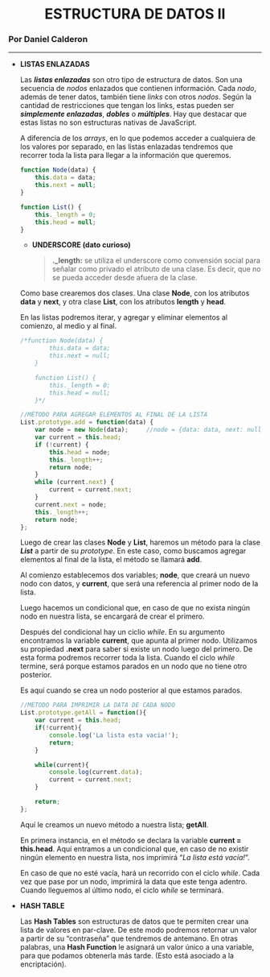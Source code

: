 <h1 align="center">ESTRUCTURA DE DATOS II</h1>   
<h3 align="left">Por Daniel Calderon</h3>

----

- **LISTAS ENLAZADAS**
    
    Las ***listas enlazadas*** son otro tipo de estructura de datos. Son una secuencia de *nodos* enlazados que contienen información. Cada *nodo*, además de tener datos, también tiene *links* con otros *nodos*. Según la cantidad de restricciones que tengan los links, estas pueden ser ***simplemente enlazadas***, ***dobles*** o ***múltiples***. Hay que destacar que estas listas no son estructuras nativas de JavaScript.
    
    A diferencia de los *arrays*, en lo que podemos acceder a cualquiera de los valores por separado, en las listas enlazadas tendremos que recorrer toda la lista para llegar a la información que queremos.
    
    ```jsx
    function Node(data) {
    	this.data = data;
    	this.next = null;
    }
    
    function List() {
    	this._length = 0;
    	this.head = null;
    }
    ```
    
    - **UNDERSCORE (dato curioso)**
        
        > **._length:** se utiliza el underscore como convensión social para señalar como privado el atributo de una clase. Es decir, que no se pueda acceder desde afuera de la clase.
        > 
    
    Como base crearemos dos clases. Una clase **Node**, con los atributos **data** y **next**, y otra clase **List**, con los atributos **length** y **head**.
    
    En las listas podremos iterar, y agregar y eliminar elementos al comienzo, al medio y al final.
    
    ```jsx
    /*function Node(data) {
    		this.data = data;
    		this.next = null;
    	}
    
    	function List() {
    		this._length = 0;
    		this.head = null;
    	}*/                     
    
    //MÉTODO PARA AGREGAR ELEMENTOS AL FINAL DE LA LISTA
    List.prototype.add = function(data) {
    	var node = new Node(data);     //node = {data: data, next: null}
    	var current = this.head;
    	if (!current) {
    		this.head = node;
    		this._length++;
    		return node;
    	}
    	while (current.next) {
    		current = current.next;
    	}
    	current.next = node;
    	this._length++;
    	return node;
    };
    ```
    
    Luego de crear las clases **Node** y **List**, haremos un método para la clase ***List*** a partir de su *prototype*. En este caso, como buscamos agregar elementos al final de la lista, el método se llamará **add**.
    
    Al comienzo establecemos dos variables; **node**, que creará un nuevo nodo con datos, y **current**, que será una referencia al primer nodo de la lista.
    
    Luego hacemos un condicional que, en caso de que no exista ningún nodo en nuestra lista, se encargará de crear el primero.
    
    Después del condicional hay un ciclio *while*. En su argumento encontramos la variable **current**, que apunta al primer nodo. Utilizamos su propiedad **.next** para saber si existe un nodo luego del primero. De esta forma podremos recorrer toda la lista. Cuando el ciclo *while* termine, será porque estamos parados en un nodo que no tiene otro posterior.
    
    Es aquí cuando se crea un nodo posterior al que estamos parados.
    
    ```jsx
    //MÉTODO PARA IMPRIMIR LA DATA DE CADA NODO
    List.prototype.getAll = function(){
    	var current = this.head;
    	if(!current){
    		console.log('La lista esta vacia!');
    		return;
    	}
    
    	while(current){
    		console.log(current.data);
    		current = current.next;
    	}
    
    	return;
    };
    ```
    
    Aquí le creamos un nuevo método a nuestra lista; **getAll**.
    
    En primera instancia, en el método se declara la variable **current = this.head**. Aquí entramos a un condicional que, en caso de no existir ningún elemento en nuestra lista, nos imprimirá “*La lista está vacía!*”. 
    
    En caso de que no esté vacía, hará un recorrido con el ciclo *while*. Cada vez que pase por un nodo, imprimirá la data que este tenga adentro. Cuando lleguemos al último nodo, el ciclo *while* se terminará.
    
- **HASH TABLE**
    
    Las **Hash Tables** son estructuras de datos que te permiten crear una lista de valores en par-clave. De este modo podremos retornar un valor a partir de su “contraseña” que tendremos de antemano. En otras palabras, una **Hash Function** le asignará un valor único a una variable, para que podamos obtenerla más tarde. (Esto está asociado a la encriptación).